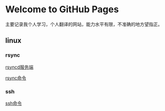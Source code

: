 # Welcome to GitHub Pages

主要记录我个人学习，个人翻译的网站，能力水平有限，不准确的地方望指正。

## linux

### rsync

[rsyncd服务端](rsync/rsync-conf/1rsync.md)

[rsync命令](rsync/rsync-cmd/1rsync.md)

### ssh

[ssh命令](ssh/ssh/1ssh.md)